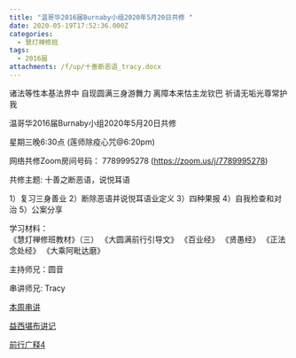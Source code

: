 ```yaml
---
title: "温哥华2016届Burnaby小组2020年5月20日共修 "
date: 2020-05-19T17:52:36.000Z
categories:
  - 慧灯禅修班
tags:
  - 2016届
attachments: /f/up/十善断恶语_tracy.docx
---
```

诸法等性本基法界中 自现圆满三身游舞力 离障本来怙主龙钦巴 祈请无垢光尊常护我

温哥华2016届Burnaby小组2020年5月20日共修 

星期三晚6:30点 (莲师除疫心咒@6:20pm)

网络共修Zoom房间号码： 7789995278 (<https://zoom.us/j/7789995278>)

共修主题: 十善之断恶语，说悦耳语

1）复习三身善业
2）断除恶语并说悦耳语业定义
3）四种果报
4）自我检查和对治
5）公案分享

学习材料：  
《慧灯禅修班教材》（三） 
《大圆满前行引导文》
《百业经》
《贤愚经》
《正法念处经》
《大乘阿毗达磨》

主持师兄：圆音

串讲师兄: Tracy


[本周串讲](/f/up/十善断恶语_tracy.docx)

[益西堪布讲记](/f/up/因果益西.pdf)

[前行广释4](/f/up/前行广释4.pdf)
